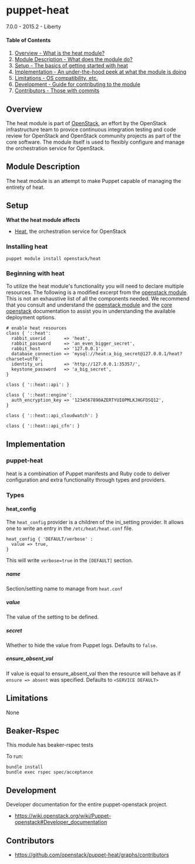 puppet-heat
=============

7.0.0 - 2015.2 - Liberty

#### Table of Contents

1. [Overview - What is the heat module?](#overview)
2. [Module Description - What does the module do?](#module-description)
3. [Setup - The basics of getting started with heat](#setup)
4. [Implementation - An under-the-hood peek at what the module is doing](#implementation)
5. [Limitations - OS compatibility, etc.](#limitations)
6. [Development - Guide for contributing to the module](#development)
7. [Contributors - Those with commits](#contributors)

Overview
--------

The heat module is part of [OpenStack](https://github.com/openstack), an effort by the
OpenStack infrastructure team to provice continuous integration testing and code review for
OpenStack and OpenStack community projects as part of the core software. The module itself
is used to flexibly configure and manage the orchestration service for OpenStack.

Module Description
------------------

The heat module is an attempt to make Puppet capable of managing the entirety of heat.

Setup
-----

**What the heat module affects**

* [Heat](https://wiki.openstack.org/wiki/Heat), the orchestration service for OpenStack

### Installing heat

    puppet module install openstack/heat

### Beginning with heat

To utilize the heat module's functionality you will need to declare multiple resources.
The following is a modified excerpt from the [openstack module](httpd://github.com/stackforge/puppet-openstack).
This is not an exhaustive list of all the components needed. We recommend that you consult and understand the
[openstack module](https://github.com/stackforge/puppet-openstack) and the [core openstack](http://docs.openstack.org)
documentation to assist you in understanding the available deployment options.

```puppet
# enable heat resources
class { '::heat':
  rabbit_userid       => 'heat',
  rabbit_password     => 'an_even_bigger_secret',
  rabbit_host         => '127.0.0.1',
  database_connection => 'mysql://heat:a_big_secret@127.0.0.1/heat?charset=utf8',
  identity_uri        => 'http://127.0.0.1:35357/',
  keystone_password   => 'a_big_secret',
}

class { '::heat::api': }

class { '::heat::engine':
  auth_encryption_key => '1234567890AZERTYUIOPMLKJHGFDSQ12',
}

class { '::heat::api_cloudwatch': }

class { '::heat::api_cfn': }
```

Implementation
--------------

### puppet-heat

heat is a combination of Puppet manifests and Ruby code to deliver configuration and
extra functionality through types and providers.

### Types

#### heat_config

The `heat_config` provider is a children of the ini_setting provider. It allows one to write an entry in the `/etc/heat/heat.conf` file.

```puppet
heat_config { 'DEFAULT/verbose' :
  value => true,
}
```

This will write `verbose=true` in the `[DEFAULT]` section.

##### name

Section/setting name to manage from `heat.conf`

##### value

The value of the setting to be defined.

##### secret

Whether to hide the value from Puppet logs. Defaults to `false`.

##### ensure_absent_val

If value is equal to ensure_absent_val then the resource will behave as if `ensure => absent` was specified. Defaults to `<SERVICE DEFAULT>`

Limitations
-----------

None

Beaker-Rspec
------------

This module has beaker-rspec tests

To run:

```shell
bundle install
bundle exec rspec spec/acceptance
```

Development
-----------

Developer documentation for the entire puppet-openstack project.

* https://wiki.openstack.org/wiki/Puppet-openstack#Developer_documentation

Contributors
------------

* https://github.com/openstack/puppet-heat/graphs/contributors

